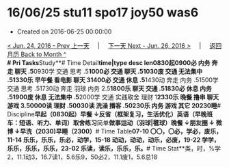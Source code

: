 # 16/06/25 stu11 spo17 joy50 was6

* Created on 2016-06-25 00:00:00

[&lt; Jun. 24, 2016 - Prev 上一天](d24.md)     \|     [下一天 Next - Jun. 26, 2016 &gt;](d26.md)     \|     [返回月历 Back to Month ^](index.md)   
**\# Pri Tasks**Study**\# Time Detail**time\|type desc len0830起0900必 内务 奔走 聊天 .5**0930学 交通 思考 .5**1000必 交通 聊天 .51030废 交通 无法集中 .51330乐 早午餐 看电影 聊天 31400必 交通 休息 .5**1430动 奔走 内务 .51500学 交通 思考 .51730动 奔走 羽球 内务 2.5**1800乐 聊天 交通 .51830必 休息 内务 .51900废 休息 无法集中 .5**2000学 交通 实践取舍 理财 1**2330乐 晚餐 撸串 聊天 游戏 3.50000读 理财 .50030读 洗澡 播客 .50230乐 内务 游戏 其它 20230睡**\# Discipline**早起（0830起）早餐 ↓反省（框架复习，生活优化）英语（早晚班车：短语、听力、单词）**取舍**练习**简单**做事运动（羽球\|毽球）晚餐 ↓朋友圈 ↓ 微博 ↓早洗（2030\)早睡（2300）**\# Time Table**07-10 〇〇，〇必，学必，废乐，11-14 乐乐，乐乐，乐必，动学，15-18 动动，动动，动乐，必废，19-22 学学，乐乐，乐乐，乐乐，23-02 乐读，读乐，乐乐，乐。**\# Time Stat**类，时，%学2，11.1动3，16.7读1，5.6乐9，50必2，11.1废1，5.6总18

